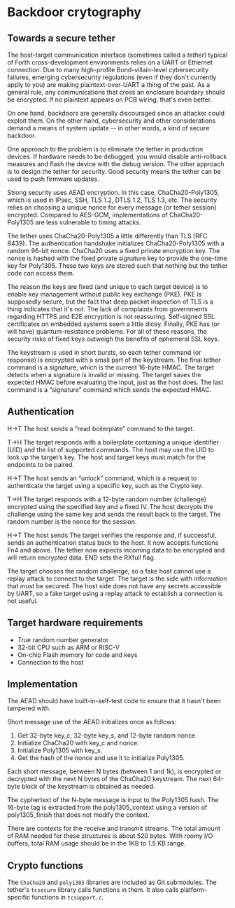 # Backdoor crytography

## Towards a secure tether

The host-target communication interface (sometimes called a *tether*) typical of Forth cross-development environments relies on a UART or Ethernet connection. Due to many high-profile Bond-villain-level cybersecurity failures, emerging cybersecurity regulations (even if they don't currently apply to you) are making plaintext-over-UART a thing of the past. As a general rule, any communications that cross an enclosure boundary should be encrypted. If no plaintext appears on PCB wiring, that's even better.

On one hand, backdoors are generally discouraged since an attacker could exploit them. On the other hand, cybersecurity and other considerations demand a means of system update -- in other words, a kind of secure backdoor.

One approach to the problem is to eliminate the tether in production devices. If hardware needs to be debugged, you would disable anti-rollback measures and flash the device with the debug version. The other approach is to design the tether for security. Good security means the tether can be used to push firmware updates.

Strong security uses AEAD encryption. In this case, ChaCha20-Poly1305, which is used in IPsec, SSH, TLS 1.2, DTLS 1.2, TLS 1.3, etc. The security relies on choosing a unique nonce for every message (or tether session) encrypted. Compared to AES-GCM, implementations of ChaCha20-Poly1305 are less vulnerable to timing attacks.

The tether uses ChaCha20-Poly1305 a little differently than TLS (RFC 8439). The authentication handshake initializes ChaCha20-Poly1305 with a random 96-bit nonce. ChaCha20 uses a fixed private encryption key. The nonce is hashed with the fixed private signature key to provide the one-time key for Poly1305. These two keys are stored such that nothing but the tether code can access them.

The reason the keys are fixed (and unique to each target device) is to enable key management without public key exchange (PKE). PKE is supposedly secure, but the fact that deep packet inspection of TLS is a thing indicates that it's not. The lack of complaints from governments regarding HTTPS and E2E encryption is not reassuring. Self-signed SSL certificates on embedded systems seem a little dicey. Finally, PKE has (or will have) quantum-resistance problems. For all of these reasons, the security risks of fixed keys outweigh the benefits of ephemeral SSL keys.

The keystream is used in short bursts, so each tether command (or response) is encrypted with a small part of the keystream. The final tether command is a signature, which is the current 16-byte HMAC. The target detects when a signature is invalid or missing. The target saves the expected HMAC before evaluating the input, just as the host does. The last command is a “signature” command which sends the expected HMAC.

## Authentication

H→T	The host sends a “read boilerplate” command to the target.

T→H	The target responds with a boilerplate containing a unique identifier (UID) and the list of supported commands. The host may use the UID to look up the target’s key. The host and target keys must match for the endpoints to be paired.

H→T	The host sends an “unlock” command, which is a request to authenticate the target using a specific key, such as the Crypto key.

T→H	The target responds with a 12-byte random number (challenge) encrypted using the specified key and a fixed IV. The host decrypts the challenge using the same key and sends the result back to the target. The random number is the nonce for the session.

H→T	The host sends The target verifies the response and, if successful, sends an authentication status back to the host. It now accepts functions Fn4 and above. The tether now expects incoming data to be encrypted and will return encrypted data. END sets the RXfull flag.

The target chooses the random challenge, so a fake host cannot use a replay attack to connect to the target. The target is the side with information that must be secured. The host side does not have any secrets accessible by UART, so a fake target using a replay attack to establish a connection is not useful.

## Target hardware requirements

* True random number generator
* 32-bit CPU such as ARM or RISC-V
* On-chip Flash memory for code and keys
* Connection to the host

## Implementation

The AEAD should have built-in-self-test code to ensure that it hasn't been tampered with.

Short message use of the AEAD initializes once as follows:

1. Get 32-byte key_c, 32-byte key_s, and 12-byte random nonce.
2. Initialize ChaCha20 with key_c and nonce.
3. Initialize Poly1305 with key_s.
4. Get the hash of the nonce and use it to initialize Poly1305.

Each short message, between N bytes (between 1 and 1k), is encrypted or decrypted with the next N bytes of the ChaCha20 keystream. The next 64-byte block of the keystream is obtained as needed.

The cyphertext of the N-byte message is input to the Poly1305 hash. The 16-byte tag is extracted from the poly1305_context using a version of poly1305_finish that does not modify the context.

There are contexts for the receive and transmit streams. The total amount of RAM needed for these structures is about 520 bytes. With roomy I/O buffers, total RAM usage should be in the 1KB to 1.5 KB range.

## Crypto functions

The `ChaCha20` and `poly1305` libraries are included as Git submodules. The tether's `tcsecure` library calls functions in them. It also calls platform-specific functions in `tcsupport.c`.

